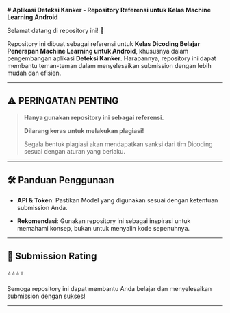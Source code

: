 **# Aplikasi Deteksi Kanker - Repository Referensi untuk Kelas Machine Learning Android**

Selamat datang di repository ini! 🚀

Repository ini dibuat sebagai referensi untuk **Kelas Dicoding Belajar Penerapan Machine Learning untuk Android**, khususnya dalam pengembangan aplikasi **Deteksi Kanker**. Harapannya, repository ini dapat membantu teman-teman dalam menyelesaikan submission dengan lebih mudah dan efisien.

---

## ⚠️ PERINGATAN PENTING

> **Hanya gunakan repository ini sebagai referensi.**
>
> **Dilarang keras untuk melakukan plagiasi!**
>
> Segala bentuk plagiasi akan mendapatkan sanksi dari tim Dicoding sesuai dengan aturan yang berlaku.

---

## 🛠 Panduan Penggunaan

- **API & Token**:
  Pastikan Model yang digunakan sesuai dengan ketentuan submission Anda.

- **Rekomendasi**:
  Gunakan repository ini sebagai inspirasi untuk memahami konsep, bukan untuk menyalin kode sepenuhnya.

---

## 🌟 Submission Rating

⭐️⭐️⭐️⭐️

Semoga repository ini dapat membantu Anda belajar dan menyelesaikan submission dengan sukses!

---

